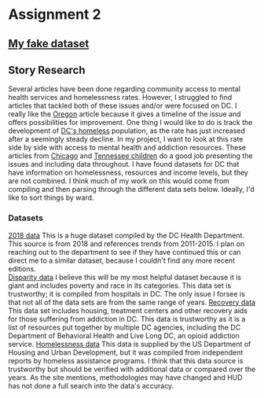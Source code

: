 # Assignment 2
## [My fake dataset](https://docs.google.com/spreadsheets/d/1EWw0_J-lKTi5BgoCpG2fjN6l0I3xJU3fh_p49-YwfLo/edit?usp=sharing)
## Story Research
Several articles have been done regarding community access to mental health services and homelessness rates. However, I struggled to find articles that tackled both of these issues and/or were focused on DC. I really like the [Oregon](https://www.opb.org/article/2023/10/09/oregon-homelessness-history-background-housing-solutions/) article because it gives a timeline of the issue and offers possibilities for improvement. One thing I would like to do is track the development of [DC's homeless](https://www.washingtonpost.com/dc-md-va/2023/05/05/dc-homeless-annual-count/) population, as the rate has just increased after a seemingly steady decline. In my project, I want to look at this rate side by side with access to mental health and addiction resources. These articles from [Chicago](https://chicago.suntimes.com/2023/2/11/23594689/mental-health-services-chicago-77-community-areas-211-line-editorial) and [Tennessee children](https://www.wkrn.com/special-reports/back-to-school/tennessee-ranks-near-the-bottom-when-it-comes-to-childrens-access-to-mental-healthcare/) do a good job presenting the issues and including data throughout. I have found datasets for DC that have information on homelessness, resources and income levels, but they are not combined. I think much of my work on this would come from compiling and then parsing through the different data sets below. Ideally, I'd like to sort things by ward.

### Datasets
[2018 data](https://app.box.com/s/yspij8v81cxqyebl7gj3uifjumb7ufsw) This is a huge dataset compiled by the DC Health Department. This source is from 2018 and references trends from 2011-2015. I plan on reaching out to the department to see if they have continued this or can direct me to a similar dataset, because I couldn't find any more recent editions.  
[Disparity data](https://www.dchealthmatters.org/indicators/index/dashboard?alias=disparities) I believe this will be my most helpful dataset because it is giant and includes poverty and race in its categories. This data set is trustworthy; it is compiled from hospitals in DC. The only issue I forsee is that not all of the data sets are from the same range of years. 
[Recovery data](https://myrecoverydc.org/services-by-ward/) This data set includes housing, treatment centers and other recovery aids for those suffering from addiction in DC. This data is trustworthy as it is a list of resources put together by multiple DC agencies, including the DC Department of Behavioral Health and Live Long DC, an opioid addiction service. 
[Homelessness data](https://www.hudexchange.info/programs/coc/coc-homeless-populations-and-subpopulations-reports/?filter_Year=&filter_Scope=CoC&filter_State=DC&filter_CoC=DC-500&program=CoC&group=PopSub) This data is supplied by the US Department of Housing and Urban Development, but it was compiled from independent reports by homeless assistance programs. I think that this data source is trustworthy but should be verified with additional data or compared over the years. As the site mentions, methodologies may have changed and HUD has not done a full search into the data's accuracy.
